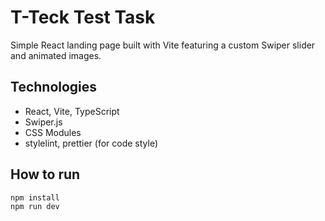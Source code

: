 # T-Teck Test Task

Simple React landing page built with Vite featuring a custom Swiper slider and animated images.

## Technologies

- React, Vite, TypeScript  
- Swiper.js  
- CSS Modules  
- stylelint, prettier (for code style)  

## How to run

```bash
npm install
npm run dev